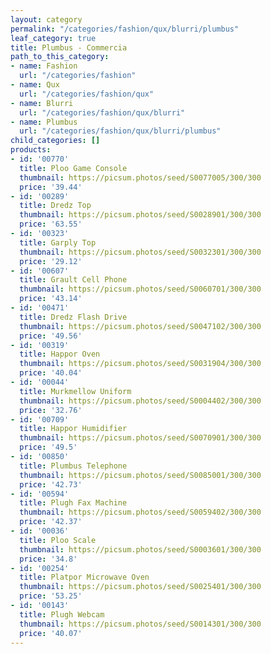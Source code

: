 ```yaml
---
layout: category
permalink: "/categories/fashion/qux/blurri/plumbus"
leaf_category: true
title: Plumbus - Commercia
path_to_this_category:
- name: Fashion
  url: "/categories/fashion"
- name: Qux
  url: "/categories/fashion/qux"
- name: Blurri
  url: "/categories/fashion/qux/blurri"
- name: Plumbus
  url: "/categories/fashion/qux/blurri/plumbus"
child_categories: []
products:
- id: '00770'
  title: Ploo Game Console
  thumbnail: https://picsum.photos/seed/S0077005/300/300
  price: '39.44'
- id: '00289'
  title: Dredz Top
  thumbnail: https://picsum.photos/seed/S0028901/300/300
  price: '63.55'
- id: '00323'
  title: Garply Top
  thumbnail: https://picsum.photos/seed/S0032301/300/300
  price: '29.12'
- id: '00607'
  title: Grault Cell Phone
  thumbnail: https://picsum.photos/seed/S0060701/300/300
  price: '43.14'
- id: '00471'
  title: Dredz Flash Drive
  thumbnail: https://picsum.photos/seed/S0047102/300/300
  price: '49.56'
- id: '00319'
  title: Happor Oven
  thumbnail: https://picsum.photos/seed/S0031904/300/300
  price: '40.04'
- id: '00044'
  title: Murkmellow Uniform
  thumbnail: https://picsum.photos/seed/S0004402/300/300
  price: '32.76'
- id: '00709'
  title: Happor Humidifier
  thumbnail: https://picsum.photos/seed/S0070901/300/300
  price: '49.5'
- id: '00850'
  title: Plumbus Telephone
  thumbnail: https://picsum.photos/seed/S0085001/300/300
  price: '42.73'
- id: '00594'
  title: Plugh Fax Machine
  thumbnail: https://picsum.photos/seed/S0059402/300/300
  price: '42.37'
- id: '00036'
  title: Ploo Scale
  thumbnail: https://picsum.photos/seed/S0003601/300/300
  price: '34.8'
- id: '00254'
  title: Platpor Microwave Oven
  thumbnail: https://picsum.photos/seed/S0025401/300/300
  price: '53.25'
- id: '00143'
  title: Plugh Webcam
  thumbnail: https://picsum.photos/seed/S0014301/300/300
  price: '40.07'
---
```

